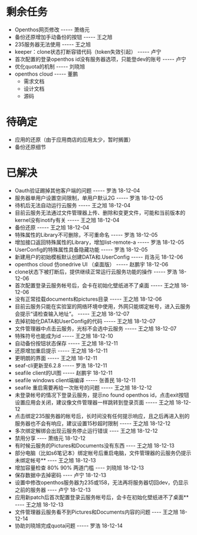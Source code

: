 # 剩余任务 
- Openthos网页修改 ----- 萧络元
- 备份还原增加手动备份的按钮 ----- 王之旭
- 235服务器无法使用 ----- 王之旭
- keeper：clone状态打断容错代码（token失效引起） ----- 卢宁
- 首次配置的登录openthos id没有服务器选项，只能登dev的账号 ----- 卢宁
- 优化quota的机制 ----- 刘晓旭
- openthos cloud ----- 董鹏
  - 需求文档
  - 设计文档
  - 源码
  
# 待确定
  - 应用的还原（由于应用商店的应用太少，暂时搁置）
  - 备份还原细节
  
# 已解决
  - Oauth验证踢掉其他客户端的问题 ----- 罗浩 18-12-04
  - 服务器单用户设置空间限制，单用户默认2G ----- 罗浩 18-12-05
  - 待机后无法自动运行云服务 ----- 王之旭 18-12-04
  - 目前云服务无法通过文件管理器上传、删除和变更文件，可能和当前版本的kernel没有inotify有关 ----- 王之旭 18-12-04
  - 备份还原 ----- 王之旭 18-12-04
  - 特殊属性的Library不可删除，不可重命名 ----- 罗浩 18-12-05
  - 增加接口返回特殊属性的Library，增加list-remote-a ----- 罗浩 18-12-05
  - UserConfig的特殊属性具备隐藏功能 ----- 罗浩 18-12-05
  - 新建用户的初始模板默认创建DATA和.UserConfig ----- 肖洛元 18-12-06
  - openthos cloud 仿onedrive UI （桌面版） ----- 赵鹏宇 18-12-06
  - clone状态下被打断后，提供继续正常运行云服务功能的操作 ----- 罗浩 18-12-06
  - 首次配置登录云服务帐号后，会卡在初始化壁纸进不了桌面 ----- 王之旭 18-12-06
  - 没有正常挂载documents和pictures目录 ----- 王之旭 18-12-06 
  - 目前云服务只能在实验室的网络环境中使用，外网只能绑定帐号，进入云服务会提示“请检查输入地址“。 ----- 王之旭 18-12-07
  - 去掉初始化DATA和UserConfig的代码 ----- 王之旭 18-12-07
  - 文件管理器中点击云服务，光标不会选中云服务 ----- 王之旭 18-12-07
  - 特殊符号也能成为id ----- 王之旭 18-12-10
  - 自动备份按钮状态保存 ----- 王之旭 18-12-11
  - 还原增加重启提示 ----- 王之旭 18-12-11
  - 更明朗的界面 ----- 王之旭 18-12-11
  - seaf-cli更新至6.2.8 ----- 罗浩 18-12-11
  - seafile client的UI图 ----- 赵鹏宇 18-12-11
  - seafile windows client端编译 ----- 张善民 18-12-11
  - seafile 重启需要再给一次账号的问题 ----- 王之旭 18-12-12
  - 未登录帐号的情况下登录云服务，提示no found openthos id，点击exit按钮设置应用会关闭，建议像文件管理器一样跳转到登录页面 ----- 王之旭 18-12-12
  - 点击绑定235服务器的帐号后，长时间没有任何提示响应，且之后再进入别的服务器也不会有响应，建议设置15秒超时限制 ----- 王之旭 18-12-12
  - 多次绑定解绑会出现云服务停止运行错误 ---- 王之旭 18-12-12
  - 禁用分享 ---- 萧络元 18-12-12
  - 有时候云服务的Pictures和Documents没有东西 ---- 王之旭 18-12-13
  - 部分电脑（比如s6笔记本）绑定帐号后重启电脑，文件管理器的云服务仍提示未绑定帐号** ---- 王之旭 18-12-13
  - 增加容量检查 80% 90% 两道门槛 ---- 刘晓旭 18-12-13
  - 保存数据中去掉密码 ---- 卢宁 18-12-13
  - 设置中修改openthos服务器为235或158，无法再将服务器切回dev，仍显示之前的服务器 ---- 卢宁 18-12-13
  - 应用新patch后首次配置登录云服务帐号后，会卡在初始化壁纸进不了桌面** ---- 王之旭 18-12-13
  - 文件管理器云服务看不到Pictures和Documents内容的问题 ---- 王之旭 18-12-14
  - 协助刘晓旭完成quota问题 ----- 罗浩 18-12-14
  
